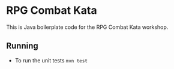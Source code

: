 # RPG Combat Kata

This is Java boilerplate code for the RPG Combat Kata workshop.

## Running

* To run the unit tests `mvn test`